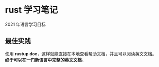 # rust 学习笔记
2021 年语言学习目标

## 最佳实践
使用 **rustup doc**，这样就能直接在本地查看帮助文档，并且可以阅读英文文档。**终于可以在一门新语言中完整的英文文档**。
